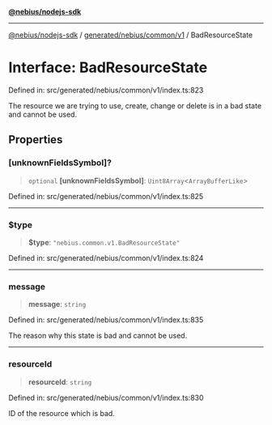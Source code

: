 [**@nebius/nodejs-sdk**](../../../../../README.md)

***

[@nebius/nodejs-sdk](../../../../../README.md) / [generated/nebius/common/v1](../README.md) / BadResourceState

# Interface: BadResourceState

Defined in: src/generated/nebius/common/v1/index.ts:823

The resource we are trying to use, create, change or delete is in a bad state and cannot be used.

## Properties

### \[unknownFieldsSymbol\]?

> `optional` **\[unknownFieldsSymbol\]**: `Uint8Array`\<`ArrayBufferLike`\>

Defined in: src/generated/nebius/common/v1/index.ts:825

***

### $type

> **$type**: `"nebius.common.v1.BadResourceState"`

Defined in: src/generated/nebius/common/v1/index.ts:824

***

### message

> **message**: `string`

Defined in: src/generated/nebius/common/v1/index.ts:835

The reason why this state is bad and cannot be used.

***

### resourceId

> **resourceId**: `string`

Defined in: src/generated/nebius/common/v1/index.ts:830

ID of the resource which is bad.
